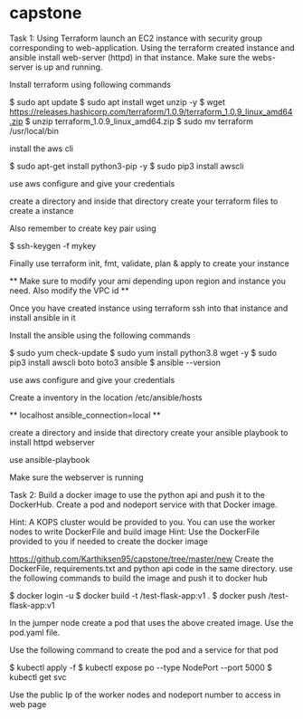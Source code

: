 # capstone

Task 1:
Using Terraform launch an EC2 instance with security group corresponding to web-application. Using the terraform created instance and ansible install web-server (httpd) in that instance. Make sure the webs-server is up and running.

Install terraform using following commands

$ sudo apt update
$ sudo apt install wget unzip -y
$ wget https://releases.hashicorp.com/terraform/1.0.9/terraform_1.0.9_linux_amd64.zip
$ unzip terraform_1.0.9_linux_amd64.zip
$ sudo mv terraform /usr/local/bin

install the aws cli

$ sudo apt-get install python3-pip -y
$ sudo pip3 install awscli 

use aws configure and give your credentials

create a directory and inside that directory create your terraform files to create a instance

Also remember to create key pair using 

$ ssh-keygen -f mykey

Finally use terraform init, fmt, validate, plan & apply to create your instance

** Make sure to modify your ami depending upon region and instance you need. Also modify the VPC id **

Once you have created instance using terraform ssh into that instance and install ansible in it

Install the ansible using the following commands

$ sudo yum check-update
$ sudo yum install python3.8 wget -y
$ sudo pip3 install awscli boto boto3 ansible
$ ansible --version

use aws configure and give your credentials

Create a inventory in the location /etc/ansible/hosts

** localhost ansible_connection=local **

create a directory and inside that directory create your ansible playbook to install httpd webserver

use ansible-playbook <playbook name.yaml> 
  
Make sure the webserver is running
  
Task 2:
Build a docker image to use the python api and push it to the DockerHub. Create a pod and nodeport service with that Docker image.
  
  Hint: A KOPS cluster would be provided to you. You can use the worker nodes to write DockerFile and build image
  Hint: Use the DockerFile provided to you if needed to create the docker image
 
  https://github.com/Karthiksen95/capstone/tree/master/new
Create the DockerFile, requirements.txt and python api code in the same directory. use the following commands to build the image and push it to docker hub
  
$ docker login -u <username>
$ docker build -t <username>/test-flask-app:v1 . 
$ docker push <username>/test-flask-app:v1

In the jumper node create a pod that uses the above created image. Use the pod.yaml file.
  
Use the following command to create the pod and a service for that pod
  
$ kubectl apply -f <pod name.yaml>
$ kubectl expose po <pod name> --type NodePort --port 5000
$ kubectl get svc

Use the public Ip of the worker nodes and nodeport number to access in web page
                      
 
  






